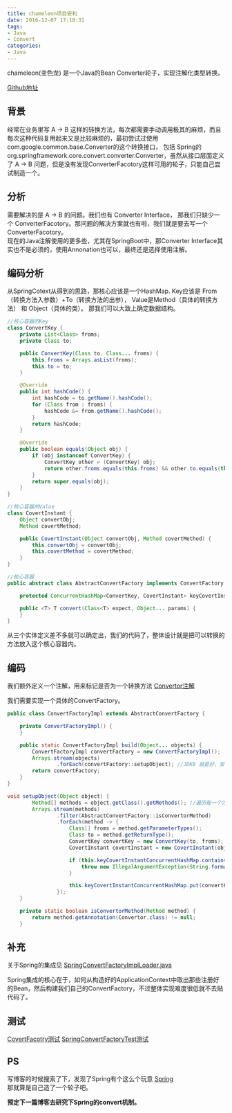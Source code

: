```yaml
---
title: chameleon项目安利
date: 2016-12-07 17:18:31
tags:
- Java
- Convert
categories:
- Java
---
```


chameleon(变色龙) 是一个Java的Bean Converter轮子，实现注解化类型转换。

[Github地址](https://github.com/yannxia/chameleon)

<!-- more -->

## 背景
经常在业务里写 A -> B 这样的转换方法，每次都需要手动调用极其的麻烦，而且每次这种代码复用起来又是比较麻烦的，最初尝试过使用 com.google.common.base.Converter的这个转换接口，
包括 Spring的org.springframework.core.convert.converter.Converter，虽然从接口层面定义了 A -> B 问题，但是没有发现ConverterFacotory这样可用的轮子，只能自己尝试制造一个。

## 分析
需要解决的是 A -> B 的问题。我们也有 Converter Interface， 那我们只缺少一个 ConverterFacotory。那问题的解决方案就也有啦，我们就是要去写一个ConverterFacotory。  
现在的Java注解使用的更多些，尤其在SpringBoot中，那Converter Interface其实也不是必须的，使用Annonation也可以，最终还是选择使用注解。

## 编码分析
从SpringCotext从得到的思路，那核心应该是一个HashMap. Key应该是 From（转换方法入参数）+To（转换方法的出参）， Value是Method（具体的转换方法） 和 Object（具体的类）。
那我们可以大致上确定数据结构。


```java
//核心容器的Key
class ConvertKey {
    private List<Class> froms;
    private Class to;

    public ConvertKey(Class to, Class... froms) {
        this.froms = Arrays.asList(froms);
        this.to = to;
    }

    @Override
    public int hashCode() {
        int hashCode = to.getName().hashCode();
        for (Class from : froms) {
            hashCode &= from.getName().hashCode();
        }
        return hashCode;
    }

    @Override
    public boolean equals(Object obj) {
        if (obj instanceof ConvertKey) {
            ConvertKey other = (ConvertKey) obj;
            return other.froms.equals(this.froms) && other.to.equals(this.to);
        }
        return super.equals(obj);
    }
}

```

```java
//核心容器的Value
class CovertInstant {
    Object convertObj;
    Method covertMethod;

    public CovertInstant(Object convertObj, Method covertMethod) {
        this.convertObj = convertObj;
        this.covertMethod = covertMethod;
    }
}
```
```java
//核心容器
public abstract class AbstractConvertFactory implements ConvertFactory {

    protected ConcurrentHashMap<ConvertKey, CovertInstant> keyCovertInstantConcurrentHashMap = new ConcurrentHashMap<>(); //存储核心

    public <T> T convert(Class<T> expect, Object... params) {
    }
}
```

从三个实体定义差不多就可以确定出，我们的代码了，整体设计就是把可以转换的方法放入这个核心容器内。

## 编码
我们额外定义一个注解，用来标记是否为一个转换方法 [Convertor注解](https://github.com/yannxia/chameleon/blob/master/src/main/java/info/yannxia/java/chameleon/annonation/Convertor.java)

我们需要实现一个具体的ConvertFactory。

```java
public class ConvertFactoryImpl extends AbstractConvertFactory {

    private ConvertFactoryImpl() {
    }

    public static ConvertFactoryImpl build(Object... objects) {
        ConvertFactoryImpl convertFactory = new ConvertFactoryImpl();
        Arrays.stream(objects)
                .forEach(convertFactory::setupObject); //JDK8 就是好，安利
        return convertFactory;
    }
}
```

```java
void setupObject(Object object) {
        Method[] methods = object.getClass().getMethods(); //遍历每一个方法，这里仅仅支持Public方法，防止Private的滥用。
        Arrays.stream(methods)
                .filter(AbstractConvertFactory::isConvertorMethod)
                .forEach(method -> {
                    Class[] froms = method.getParameterTypes();
                    Class to = method.getReturnType();
                    ConvertKey convertKey = new ConvertKey(to, froms);
                    CovertInstant covertInstant = new CovertInstant(object, method);

                    if (this.keyCovertInstantConcurrentHashMap.containsKey(convertKey)) {
                        throw new IllegalArgumentException(String.format("already has [%s] -> [%s] method", froms, to));
                    }

                    this.keyCovertInstantConcurrentHashMap.put(convertKey, covertInstant);
                });
    }

    private static boolean isConvertorMethod(Method method) {
        return method.getAnnotation(Convertor.class) != null;
    }
```

## 补充
关于Spring的集成见 [SpringConvertFactoryImplLoader.java](https://github.com/yannxia/chameleon/blob/master/src/main/java/info/yannxia/java/chameleon/SpringConvertFactoryImplLoader.java)

Spring集成的核心在于，如何从构造好的ApplicationContext中取出那些注册好的Bean，然后构建我们自己的ConvertFactory，不过整体实现难度很低就不去贴代码了。

## 测试
[CovertFacotry测试](https://github.com/yannxia/chameleon/blob/master/src/test/java/info/yannxia/java/chameleon/ConvertFactoryTest.java)
[SpringConvertFactoryTest测试](https://github.com/yannxia/chameleon/blob/master/src/test/java/info/yannxia/java/chameleon/SpringConvertFactoryTest.java)


## PS
写博客的时候搜索了下，发现了Spring有个这么个玩意 [Spring](http://docs.spring.io/spring/docs/current/spring-framework-reference/html/validation.html#core-convert)  
那就算是自己造了一个轮子吧。

**预定下一篇博客去研究下Spring的convert机制。**

